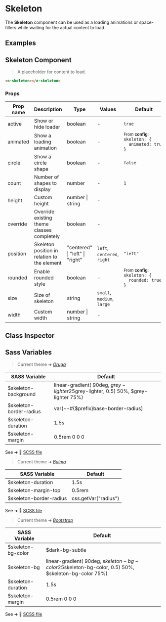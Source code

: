 # Skeleton

<section class="odocs-head">

The **Skeleton** component can be used as a loading animations or space-fillers while waiting for the actual content to load.

</section>

<section class="odocs-examples">

## Examples

<example-skeleton />

</section>

<section class="odocs-specs">

## Skeleton Component

> A placeholder for content to load.

```html
<o-skeleton></o-skeleton>
```

### Props

| Prop name | Description                                  | Type                            | Values                      | Default                                                                                                                                           |
| --------- | -------------------------------------------- | ------------------------------- | --------------------------- | ------------------------------------------------------------------------------------------------------------------------------------------------- |
| active    | Show or hide loader                          | boolean                         | -                           | <code style='white-space: nowrap; padding: 0;'>true</code>                                                                                        |
| animated  | Show a loading animation                     | boolean                         | -                           | <div><small>From <b>config</b>:</small></div><code style='white-space: nowrap; padding: 0;'>skeleton: {<br>&nbsp;&nbsp;animated: true<br>}</code> |
| circle    | Show a circle shape                          | boolean                         | -                           | <code style='white-space: nowrap; padding: 0;'>false</code>                                                                                       |
| count     | Number of shapes to display                  | number                          | -                           | <code style='white-space: nowrap; padding: 0;'>1</code>                                                                                           |
| height    | Custom height                                | number \| string                | -                           |                                                                                                                                                   |
| override  | Override existing theme classes completely   | boolean                         | -                           |                                                                                                                                                   |
| position  | Skeleton position in relation to the element | "centered" \| "left" \| "right" | `left`, `centered`, `right` | <code style='white-space: nowrap; padding: 0;'>"left"</code>                                                                                      |
| rounded   | Enable rounded style                         | boolean                         | -                           | <div><small>From <b>config</b>:</small></div><code style='white-space: nowrap; padding: 0;'>skeleton: {<br>&nbsp;&nbsp;rounded: true<br>}</code>  |
| size      | Size of skeleton                             | string                          | `small`, `medium`, `large`  |                                                                                                                                                   |
| width     | Custom width                                 | number \| string                | -                           |                                                                                                                                                   |

</section>

<section class="odocs-classes">

## Class Inspector

<inspector-skeleton-viewer />

</section>

<section class="odocs-style">

## Sass Variables

<div class="theme-oruga">

> Current theme ➜ _[Oruga](https://github.com/oruga-ui/theme-oruga)_

| SASS Variable           | Default                                                                                        |
| ----------------------- | ---------------------------------------------------------------------------------------------- |
| $skeleton-background    | linear-gradient( 90deg, $grey-lighter 25%,    rgba($grey-lighter, 0.5) 50%, $grey-lighter 75%) |
| $skeleton-border-radius | var(--#{$prefix}base-border-radius)                                                            |
| $skeleton-duration      | 1.5s                                                                                           |
| $skeleton-margin        | 0.5rem 0 0 0                                                                                   |

See ➜ 📄 [SCSS file](https://github.com/oruga-ui/theme-oruga/tree/main/src/assets/scss/components/_skeleton.scss)

</div>
<div class="theme-bulma">

> Current theme ➜ _[Bulma](https://github.com/oruga-ui/theme-bulma)_

| SASS Variable           | Default              |
| ----------------------- | -------------------- |
| $skeleton-duration      | 1.5s                 |
| $skeleton-margin-top    | 0.5rem               |
| $skeleton-border-radius | css.getVar("radius") |

See ➜ 📄 [SCSS file](https://github.com/oruga-ui/theme-bulma/tree/main/src/assets/scss/components/_skeleton.scss)

</div>
<div class="theme-bootstrap">

> Current theme ➜ _[Bootstrap](https://github.com/oruga-ui/theme-bootstrap)_

| SASS Variable      | Default                                                                                                       |
| ------------------ | ------------------------------------------------------------------------------------------------------------- |
| $skeleton-bg-color | $dark-bg-subtle                                                                                               |
| $skeleton-bg       | linear-gradient( 90deg, $skeleton-bg-color 25%,    rgba($skeleton-bg-color, 0.5) 50%, $skeleton-bg-color 75%) |
| $skeleton-duration | 1.5s                                                                                                          |
| $skeleton-margin   | 0.5rem 0 0 0                                                                                                  |

See ➜ 📄 [SCSS file](https://github.com/oruga-ui/theme-bootstrap/tree/main/src/assets/scss/components/_skeleton.scss)

</div>

</section>
